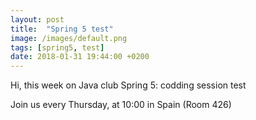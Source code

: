 ```yaml
---
layout: post
title:  "Spring 5 test"
image: /images/default.png
tags: [spring5, test]
date: 2018-01-31 19:44:00 +0200
---
```


Hi, this week on Java club
Spring 5: codding session test

Join us every Thursday, at 10:00 in Spain (Room 426)

